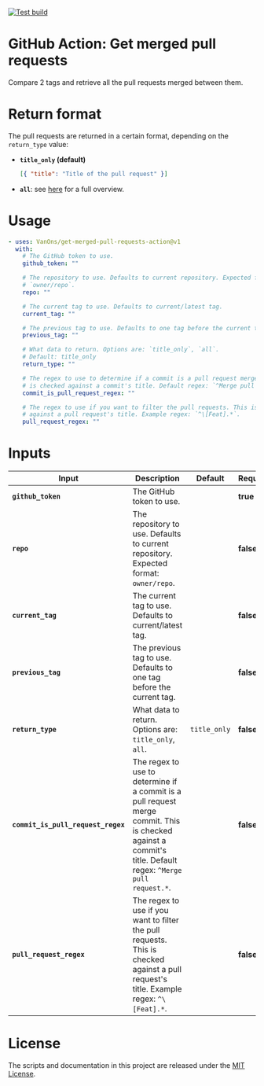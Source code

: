[![Test build](https://github.com/VanOns/get-merged-pull-requests-action/actions/workflows/test.yml/badge.svg)](https://github.com/VanOns/get-merged-pull-requests-action/actions/workflows/test.yml)

<!-- start title -->

# GitHub Action: Get merged pull requests

<!-- end title -->

<!-- start description -->

Compare 2 tags and retrieve all the pull requests merged between them.

<!-- end description -->

# Return format

The pull requests are returned in a certain format, depending on the `return_type` value:

- **`title_only` (default)**
  ```json
  [{ "title": "Title of the pull request" }]
  ```
- **`all`**: see [here](https://docs.github.com/en/rest/search/search?apiVersion=2022-11-28#search-issues-and-pull-requests) for a full overview.

# Usage

<!-- start usage -->

```yaml
- uses: VanOns/get-merged-pull-requests-action@v1
  with:
    # The GitHub token to use.
    github_token: ""

    # The repository to use. Defaults to current repository. Expected format:
    # `owner/repo`.
    repo: ""

    # The current tag to use. Defaults to current/latest tag.
    current_tag: ""

    # The previous tag to use. Defaults to one tag before the current tag.
    previous_tag: ""

    # What data to return. Options are: `title_only`, `all`.
    # Default: title_only
    return_type: ""

    # The regex to use to determine if a commit is a pull request merge commit. This
    # is checked against a commit's title. Default regex: `^Merge pull request.*`.
    commit_is_pull_request_regex: ""

    # The regex to use if you want to filter the pull requests. This is checked
    # against a pull request's title. Example regex: `^\[Feat].*`.
    pull_request_regex: ""
```

<!-- end usage -->

# Inputs

<!-- start inputs -->

| **Input**                          | **Description**                                                                                                                                             | **Default**  | **Required** |
| ---------------------------------- | ----------------------------------------------------------------------------------------------------------------------------------------------------------- | ------------ | ------------ |
| **`github_token`**                 | The GitHub token to use.                                                                                                                                    |              | **true**     |
| **`repo`**                         | The repository to use. Defaults to current repository. Expected format: `owner/repo`.                                                                       |              | **false**    |
| **`current_tag`**                  | The current tag to use. Defaults to current/latest tag.                                                                                                     |              | **false**    |
| **`previous_tag`**                 | The previous tag to use. Defaults to one tag before the current tag.                                                                                        |              | **false**    |
| **`return_type`**                  | What data to return. Options are: `title_only`, `all`.                                                                                                      | `title_only` | **false**    |
| **`commit_is_pull_request_regex`** | The regex to use to determine if a commit is a pull request merge commit. This is checked against a commit's title. Default regex: `^Merge pull request.*`. |              | **false**    |
| **`pull_request_regex`**           | The regex to use if you want to filter the pull requests. This is checked against a pull request's title. Example regex: `^\[Feat].*`.                      |              | **false**    |

<!-- end inputs -->

# License

The scripts and documentation in this project are released under the [MIT License](LICENSE).
